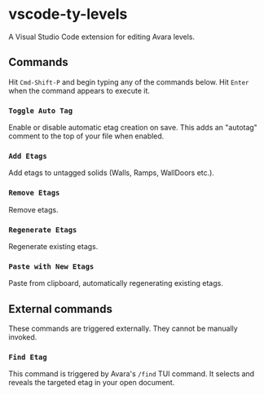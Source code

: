 # vscode-ty-levels

A Visual Studio Code extension for editing Avara levels.

## Commands

Hit `Cmd-Shift-P` and begin typing any of the commands below. Hit `Enter` when the command appears to execute it.

### `Toggle Auto Tag`

Enable or disable automatic etag creation on save. This adds an "autotag" comment to the top of your file when enabled.

### `Add Etags`

Add etags to untagged solids (Walls, Ramps, WallDoors etc.).

### `Remove Etags`

Remove etags.

### `Regenerate Etags`

Regenerate existing etags.

### `Paste with New Etags`

Paste from clipboard, automatically regenerating existing etags.

## External commands

These commands are triggered externally. They cannot be manually invoked.

### `Find Etag`

This command is triggered by Avara's `/find` TUI command. It selects and reveals the targeted etag in your open document.
